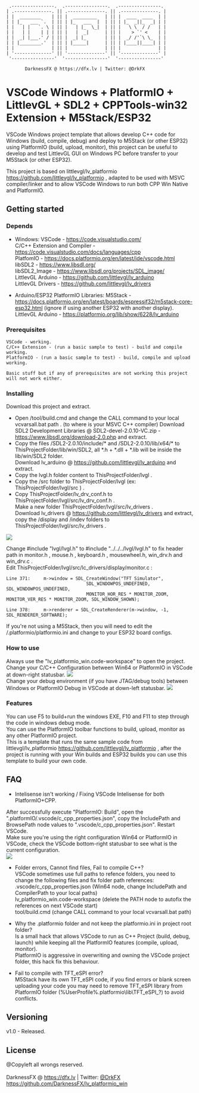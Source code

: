      .----------------.  .----------------.  .----------------. 
    | .--------------. || .--------------. || .--------------. |
    | |  ________    | || |  _________   | || |  ____  ____  | |
    | | |_   ___ `.  | || | |_   ___  |  | || | |_  _||_  _| | |
    | |   | |   `. \ | || |   | |_  \_|  | || |   \ \  / /   | |
    | |   | |    | | | || |   |  _|      | || |    > `' <    | |
    | |  _| |___.' / | || |  _| |_       | || |  _/ /'`\ \_  | |
    | | |________.'  | || | |_____|      | || | |____||____| | |
    | |              | || |              | || |              | |
    | '--------------' || '--------------' || '--------------' |
     '----------------'  '----------------'  '----------------' 

           DarknessFX @ https://dfx.lv | Twitter: @DrkFX

# VSCode Windows + PlatformIO + LittlevGL + SDL2 + CPPTools-win32 Extension + M5Stack/ESP32

VSCode Windows project template that allows develop C++ code for Windows (build, compile, debug) and deploy to M5Stack (or other ESP32) using PlatformIO (build, upload, monitor), this project can be useful to develop and test LittlevGL GUI on Windows PC before transfer to your M5Stack (or other ESP32).

This project is based on littlevgl/lv_platformio https://github.com/littlevgl/lv_platformio , adapted to be used with MSVC compiler/linker and to allow VSCode Windows to run both CPP Win Native and PlatformIO.

## Getting started

### Depends

- Windows:
VSCode - https://code.visualstudio.com/ <br/>
C/C++ Extension and Compiler - https://code.visualstudio.com/docs/languages/cpp <br/>
PlatfomIO - https://docs.platformio.org/en/latest/ide/vscode.html <br/>
libSDL2 - https://www.libsdl.org/ <br/>
libSDL2_Image - https://www.libsdl.org/projects/SDL_image/ <br/>
LittlevGL Arduino - https://github.com/littlevgl/lv_arduino <br/>
LittlevGL Drivers - https://github.com/littlevgl/lv_drivers <br/>

- Arduino/ESP32 PlatformIO Libraries:
M5Stack - https://docs.platformio.org/en/latest/boards/espressif32/m5stack-core-esp32.html (ignore if using another ESP32 with another display).
LittlevGL Arduino - https://platformio.org/lib/show/6228/lv_arduino

### Prerequisites

```
VSCode - working.
C/C++ Extension - (run a basic sample to test) - build and compile working.
PlatformIO - (run a basic sample to test) - build, compile and upload working.

Basic stuff but if any of prerequisites are not working this project will not work either.
```

### Installing

Download this project and extract. <br/>
- Open /tool/build.cmd and change the CALL command to your local vcvarsall.bat path . (to where is your MSVC C++ compiler)
Download SDL2 Development Libraries @ SDL2-devel-2.0.10-VC.zip - https://www.libsdl.org/download-2.0.php and extract.  <br/>
- Copy the files /SDL2-2.0.10/include/* and /SDL2-2.0.10/lib/x64/* to ThisProjectFolder/lib/win/SDL2, all *.h + *.dll + *.lib will be inside the lib/win/SDL2 folder. <br/>
Download lv_arduino @ https://github.com/littlevgl/lv_arduino and extract. <br/>
- Copy the lvgl.h folder content to ThisProjectFolder/lvgl . <br/>
- Copy the /src folder to ThisProjectFolder/lvgl (ex: ThisProjectFolder/lvgl/src ) . <br/>
- Copy ThisProjectFolder/lv_drv_conf.h to ThisProjectFolder/lvgl/src/lv_drv_conf.h . <br/>
Make a new folder ThisProjectFolder/lvgl/src/lv_drivers . <br/>
Download lv_drivers @ https://github.com/littlevgl/lv_drivers and extract, copy the /display and /indev folders to ThisProjectFolder/lvgl/src/lv_drivers . <br/>

<img src="https://github.com/DarknessFX/lv_platformio_win/blob/master/.git_img/folder_tree.png" />

Change #include "lvgl/lvgl.h" to #include "../../../lvgl/lvgl.h" to fix header path in monitor.h , mouse.h , keyboard.h , mousewheel.h, win_drv.h and win_drv.c . <br/>
Edit ThisProjectFolder/lvgl/src/lc_drivers/display/monitor.c :
```
Line 371:     m->window = SDL_CreateWindow("TFT Simulator",
                              SDL_WINDOWPOS_UNDEFINED, SDL_WINDOWPOS_UNDEFINED,
                              MONITOR_HOR_RES * MONITOR_ZOOM, MONITOR_VER_RES * MONITOR_ZOOM, SDL_WINDOW_SHOWN);
 
Line 378:     m->renderer = SDL_CreateRenderer(m->window, -1, SDL_RENDERER_SOFTWARE);
```

If you're not using a M5Stack, then you will need to edit the /.platformio/platformio.ini and change to your ESP32 board configs.

### How to use

Always use the "lv_platformio_win.code-workspace" to open the project.  <br/>
Change your C/C++ Configuration between Win64 or PlatformIO in VSCode at down-right statusbar. <img src="https://github.com/DarknessFX/lv_platformio_win/blob/master/.git_img/change_config.png" /> <br/>
Change your debug environment (if you have JTAG/debug tools) between Windows or PlatformIO Debug in VSCode at down-left statusbar. <img src="https://github.com/DarknessFX/lv_platformio_win/blob/master/.git_img/change_debug.png" /> <br/>

### Features

You can use F5 to build+run the windows EXE, F10 and F11 to step through the code in windows debug mode.  <br/>
You can use the PlatformIO toolbar functions to build, upload, monitor as any other PlatformIO project. <br/>
This is a template that runs the same sample code from littlevgl/lv_platformio https://github.com/littlevgl/lv_platformio , after the project is running with your Win builds and ESP32 builds you can use this template to build your own code.

## FAQ

- Intelisense isn't working / Fixing VSCode Intelisense for both PlatformIO+CPP. <br/>

After successfully execute "PlatformIO: Build", open the ".platformIO/.vscode/c_cpp_properties.json", copy the IncludePath and BrowsePath node values to ".vscode/c_cpp_properties.json". Restart VSCode. <br/>
Make sure you're using the right configuration Win64 or PlatformIO in VSCode, check the VSCode bottom-right statusbar to see what is the current configuration. <br/>
<img src="https://github.com/DarknessFX/lv_platformio_win/blob/master/.git_img/change_config.png" />

- Folder errors, Cannot find files, Fail to compile C++? <br/>
VSCode sometimes use full paths to refence folders, you need to change the following files and fix folder path references: <br/>
  .vscode/c_cpp_properties.json (Win64 node, change IncludePath and CompilerPath to your local paths) <br/>
  lv_platformio_win.code-workspace  (delete the PATH node to autofix the references on next VSCode start) <br/>
  tool/build.cmd (change CALL command to your local vcvarsall.bat path) <br/>

- Why the .platformio folder and not keep the platformio.ini in project root folder? <br/>
Is a small hack that allows VSCode to run as C++ Project (build, debug, launch) while keeping all the PlatformIO features (compile, upload, monitor).  <br/>
PlatformIO is aggressive in overwriting and owning the VSCode project folder, this hack fix this behaviour. <br/>

- Fail to compile with TFT_eSPI error? <br/>
M5Stack have its own TFT_eSPI code, if you find errors or blank screen uploading your code you may need to remove TFT_eSPI library from PlatformIO folder (%UserProfile%\.platformio\lib\TFT_eSPI_?\) to avoid conflicts. <br/>

## Versioning

v1.0 - Released.

## License

@Copyleft all wrongs reserved. <br/><br/>
DarknessFX @ <a href="https://dfx.lv" target="_blank">https://dfx.lv</a> | Twitter: <a href="https://twitter.com/DrkFX" target="_blank">@DrkFX</a> <br/>https://github.com/DarknessFX/lv_platformio_win
